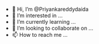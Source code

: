 - 👋 Hi, I’m @Priyankareddydaida
- 👀 I’m interested in ...
- 🌱 I’m currently learning ...
- 💞️ I’m looking to collaborate on ...
- 📫 How to reach me ...

<!---
Priyankareddydaida/Priyankareddydaida is a ✨ special ✨ repository because its `README.md` (this file) appears on your GitHub profile.
You can click the Preview link to take a look at your changes.
--->
